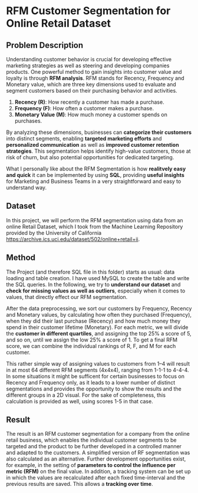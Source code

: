 # RFM Customer Segmentation for Online Retail Dataset

## Problem Description
Understanding customer behavior is crucial for developing effective marketing strategies as well as steering and developing companies products. One powerful method to gain insights into customer value and loyalty is through **RFM analysis**. RFM stands for Recency, Frequency and Monetary value, which are three key dimensions used to evaluate and segment customers based on their purchasing behavior and activities.

1. **Recency (R)**: How recently a customer has made a purchase.
2. **Frequency (F)**: How often a customer makes a purchase.
3. **Monetary Value (M)**: How much money a customer spends on purchases.

By analyzing these dimensions, businesses can **categorize their customers** into distinct segments, enabling **targeted marketing efforts** and **personalized communication** as well as **improved customer retention strategies**. This segmentation helps identify high-value customers, those at risk of churn, but also potential opportunities for dedicated targeting.

What I personally like about the RFM Segmentation is how **realitvely easy and quick** it can be implemented by using **SQL**, providing **useful insights** for Marketing and Business Teams in a very straightforward and easy to understand way.

## Dataset
In this project, we will perform the RFM segmentation using data from an online Retail Dataset, which I took from the Machine Learning Repository provided by the University of California https://archive.ics.uci.edu/dataset/502/online+retail+ii.

## Method
The Project (and therefore SQL file in this folder) starts as usual: data loading and table creation. I have used MySQL to create the table and write the SQL queries. In the following, we try to **understand our dataset** and **check for missing values as well as outliers**, especially when it comes to values, that directly effect our RFM segmentation.

After the data preprocessing, we sort our customers by Frequency, Recency and Monetary values, by calculating how often they purchased (Frequency), when they did their last purchase (Recency) and how much money they spend in their customer lifetime (Monetary). For each metric, we will divide the **customer in different quartiles**, and assigning the top 25% a score of 5, and so on, until we assign the low 25% a score of 1. To get a final RFM score, we can combine the individual rankings of R, F, and M for each customer.

This rather simple way of assigning values to customers from 1–4 will result in at most 64 different RFM segments (4x4x4), ranging from 1-1-1 to 4-4-4. In some situations it might be sufficent for certain businesses to focus on Recency and Frequency only, as it leads to a lower number of distinct segmentations and provides the opportunity to show the results and the different groups in a 2D visual. For the sake of completeness, this calculation is provided as well, using scores 1-5 in that case.

## Result
The result is an RFM customer segmentation for a company from the online retail business, which enables the individual customer segments to be targeted and the product to be further developed in a controlled manner and adapted to the customers. 
A simplified version of RF segmentation was also calculated as an alternative.
Further development opportunities exist, for example, in the setting of **parameters to control the influence per metric (RFM)** on the final value.
In addition, a tracking system can be set up in which the values are recalculated after each fixed time-interval and the previous results are saved. This allows a **tracking over time**.

